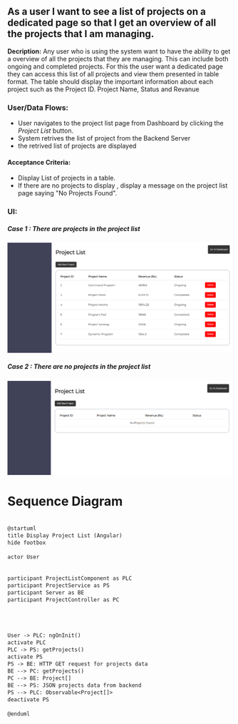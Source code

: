 ## As a user I want to see a list of projects on a dedicated page so that I get an overview of all the projects that I am managing.

**Decription:**
Any user who is using the system want to have the ability to get a overview of all the projects that they are managing. This can include both ongoing and completed projects. For this the user want a dedicated page they can access this list of all projects and view them presented in table format. The table should display the important information about each project such as the Project ID. Project Name, Status and Revanue


### User/Data Flows:
- User navigates to the project list page from Dashboard by clicking the *Project List* button. 
- System retrives the list of project from the Backend Server
- the retrived list of projects are displayed


#### Acceptance Criteria:
- Display List of projects in a table.
- If there are no projects to display , display a message on the project list page saying "No Projects Found".

### UI:
##### Case 1 : There are projects in the project list 
![Alt text](image-13.png)

##### Case 2 : There are no projects in the project list
![Alt text](image-14.png)

# Sequence Diagram

```plantuml

@startuml
title Display Project List (Angular)
hide footbox

actor User


participant ProjectListComponent as PLC
participant ProjectService as PS
participant Server as BE
participant ProjectController as PC




User -> PLC: ngOnInit()
activate PLC
PLC -> PS: getProjects()
activate PS
PS -> BE: HTTP GET request for projects data
BE --> PC: getProjects()
PC --> BE: Project[]
BE --> PS: JSON projects data from backend
PS --> PLC: Observable<Project[]>
deactivate PS

@enduml

```



